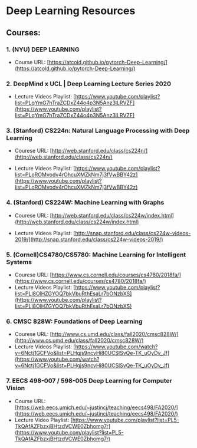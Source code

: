 # Deep Learning Resources
## Courses:

###  1.  (NYU) DEEP LEARNING 
* Course URL: [https://atcold.github.io/pytorch-Deep-Learning/](https://atcold.github.io/pytorch-Deep-Learning/)

###  2.  DeepMind x UCL | Deep Learning Lecture Series 2020
* Lecture Videos Playlist: [https://www.youtube.com/playlist?list=PLqYmG7hTraZCDxZ44o4p3N5Anz3lLRVZF](https://www.youtube.com/playlist?list=PLqYmG7hTraZCDxZ44o4p3N5Anz3lLRVZF)

###  3.  (Stanford) CS224n: Natural Language Processing with Deep Learning

* Courese URL: [http://web.stanford.edu/class/cs224n/](http://web.stanford.edu/class/cs224n/)

* Lecture Videos Playlist: [https://www.youtube.com/playlist?list=PLoROMvodv4rOhcuXMZkNm7j3fVwBBY42z](https://www.youtube.com/playlist?list=PLoROMvodv4rOhcuXMZkNm7j3fVwBBY42z)


###  4.  (Stanford) CS224W: Machine Learning with Graphs

* Courese URL: [http://web.stanford.edu/class/cs224w/index.html](http://web.stanford.edu/class/cs224w/index.html)

* Lecture Videos Playlist: [http://snap.stanford.edu/class/cs224w-videos-2019/](http://snap.stanford.edu/class/cs224w-videos-2019/)

### 5. (Cornell)CS4780/CS5780: Machine Learning for Intelligent Systems

* Courese URL: [https://www.cs.cornell.edu/courses/cs4780/2018fa/](https://www.cs.cornell.edu/courses/cs4780/2018fa/)
* Lecture Videos Playlist: [https://www.youtube.com/playlist?list=PLl8OlHZGYOQ7bkVbuRthEsaLr7bONzbXS](https://www.youtube.com/playlist?list=PLl8OlHZGYOQ7bkVbuRthEsaLr7bONzbXS)


### 6. CMSC 828W: Foundations of Deep Learning

* Courese URL: [http://www.cs.umd.edu/class/fall2020/cmsc828W/](http://www.cs.umd.edu/class/fall2020/cmsc828W/)
* Lecture Videos Playlist: [https://www.youtube.com/watch?v=6Nctj1GCFVo&list=PLHgjs9ncvHi80UCSlSvQe-TK_uOyDv_Jf](https://www.youtube.com/watch?v=6Nctj1GCFVo&list=PLHgjs9ncvHi80UCSlSvQe-TK_uOyDv_Jf)

### 7. EECS 498-007 / 598-005 Deep Learning for Computer Vision

* Course URL: [https://web.eecs.umich.edu/~justincj/teaching/eecs498/FA2020/](https://web.eecs.umich.edu/~justincj/teaching/eecs498/FA2020/)
* Lecture Video Playlist: [https://www.youtube.com/playlist?list=PL5-TkQAfAZFbzxjBHtzdVCWE0Zbhomg7r](https://www.youtube.com/playlist?list=PL5-TkQAfAZFbzxjBHtzdVCWE0Zbhomg7r)

